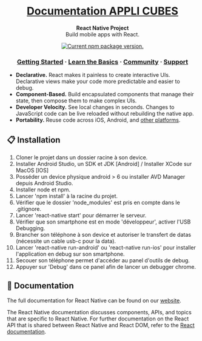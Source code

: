 <h1 align="center">
  <a href="https://reactnative.dev/">
    Documentation APPLI CUBES
  </a>
</h1>

<p align="center">
  <strong>React Native Project</strong><br>
  Build mobile apps with React.
</p>

<p align="center">
  <a href="https://www.npmjs.org/package/react-native">
    <img src="https://img.shields.io/npm/v/react-native?color=brightgreen&label=npm%20package" alt="Current npm package version." />
  </a>
</p>

<h3 align="center">
  <a href="https://reactnative.dev/docs/getting-started">Getting Started</a>
  <span> · </span>
  <a href="https://reactnative.dev/docs/tutorial">Learn the Basics</a>
  <span> · </span>
  <a href="https://reactnative.dev/help">Community</a>
  <span> · </span>
  <a href="https://github.com/facebook/react-native/blob/HEAD/.github/SUPPORT.md">Support</a>
</h3>



- **Declarative.** React makes it painless to create interactive UIs. Declarative views make your code more predictable and easier to debug.
- **Component-Based.** Build encapsulated components that manage their state, then compose them to make complex UIs.
- **Developer Velocity.** See local changes in seconds. Changes to JavaScript code can be live reloaded without rebuilding the native app.
- **Portability.** Reuse code across iOS, Android, and [other platforms][p].

[r]: https://reactjs.org/
[p]: https://reactnative.dev/docs/out-of-tree-platforms

## 📋 Installation

1. Cloner le projet dans un dossier racine à son device.
2. Installer Android Studio, un SDK et JDK [Android] / Installer XCode sur MacOS [IOS]
3. Posséder un device physique android > 6 ou installer AVD Manager depuis Android Studio.
4. Installer node et npm.
5. Lancer 'npm install' à la racine du projet.
6. Vérifier que le dossier 'node_modules' est pris en compte dans le .gitignore.
7. Lancer 'react-native start' pour démarrer le serveur.
8. Vérifier que son smartphone est en mode 'développeur', activer l'USB Debugging.
9. Brancher son téléphone à son device et autoriser le transfert de datas (nécessite un cable usb-c pour la data).
10. Lancer 'react-native run-android' ou 'react-native run-ios' pour installer l'application en debug sur son smartphone.
11. Secouer son téléphone permet d'accéder au panel d'outils de debug.
12. Appuyer sur 'Debug' dans ce panel afin de lancer un debugger chrome.


## 📖 Documentation

The full documentation for React Native can be found on our [website][docs].

The React Native documentation discusses components, APIs, and topics that are specific to React Native. For further documentation on the React API that is shared between React Native and React DOM, refer to the [React documentation][r-docs].

[docs]: https://reactnative.dev/docs/getting-started
[r-docs]: https://reactjs.org/docs/getting-started.html
[repo-website]: https://github.com/facebook/react-native-website

